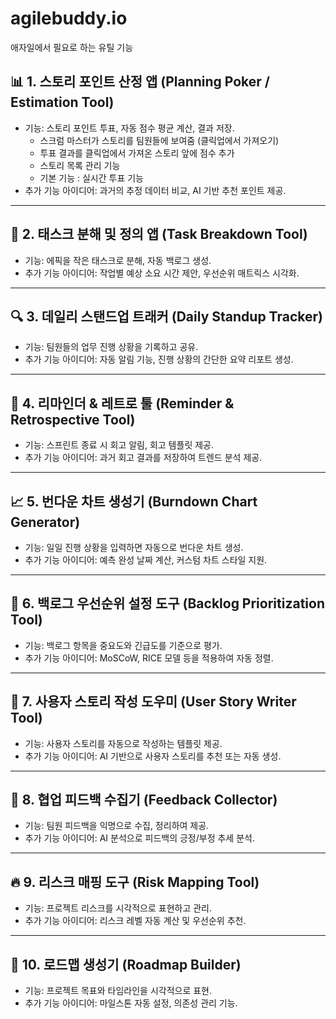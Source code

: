 # agilebuddy.io
애자일에서 필요로 하는 유틸 기능


## 📊 1. 스토리 포인트 산정 앱 (Planning Poker / Estimation Tool)
- 기능: 스토리 포인트 투표, 자동 점수 평균 계산, 결과 저장.
  - 스크럼 마스터가 스토리를 팀원들에 보여줌 (클릭업에서 가져오기)
  - 투표 결과를 클릭업에서 가져온 스토리 앞에 점수 추가
  - 스토리 목록 관리 기능
  - 기본 기능 : 실시간 투표 기능
- 추가 기능 아이디어: 과거의 추정 데이터 비교, AI 기반 추천 포인트 제공.

---

## 📝 2. 태스크 분해 및 정의 앱 (Task Breakdown Tool)
- 기능: 에픽을 작은 태스크로 분해, 자동 백로그 생성.
- 추가 기능 아이디어: 작업별 예상 소요 시간 제안, 우선순위 매트릭스 시각화.

---

## 🔍 3. 데일리 스탠드업 트래커 (Daily Standup Tracker)
- 기능: 팀원들의 업무 진행 상황을 기록하고 공유.
- 추가 기능 아이디어: 자동 알림 기능, 진행 상황의 간단한 요약 리포트 생성.

---

## 🔔 4. 리마인더 & 레트로 툴 (Reminder & Retrospective Tool)
- 기능: 스프린트 종료 시 회고 알림, 회고 템플릿 제공.
- 추가 기능 아이디어: 과거 회고 결과를 저장하여 트렌드 분석 제공.

---

## 📈 5. 번다운 차트 생성기 (Burndown Chart Generator)
- 기능: 일일 진행 상황을 입력하면 자동으로 번다운 차트 생성.
- 추가 기능 아이디어: 예측 완성 날짜 계산, 커스텀 차트 스타일 지원.

---

## 🔢 6. 백로그 우선순위 설정 도구 (Backlog Prioritization Tool)
- 기능: 백로그 항목을 중요도와 긴급도를 기준으로 평가.
- 추가 기능 아이디어: MoSCoW, RICE 모델 등을 적용하여 자동 정렬.

---

## 📑 7. 사용자 스토리 작성 도우미 (User Story Writer Tool)
- 기능: 사용자 스토리를 자동으로 작성하는 템플릿 제공.
-	추가 기능 아이디어: AI 기반으로 사용자 스토리를 추천 또는 자동 생성.

---

## 🤝 8. 협업 피드백 수집기 (Feedback Collector)
- 기능: 팀원 피드백을 익명으로 수집, 정리하여 제공.
- 추가 기능 아이디어: AI 분석으로 피드백의 긍정/부정 추세 분석.

---

## 🔥 9. 리스크 매핑 도구 (Risk Mapping Tool)
- 기능: 프로젝트 리스크를 시각적으로 표현하고 관리.
- 추가 기능 아이디어: 리스크 레벨 자동 계산 및 우선순위 추천.

---

## 📆 10. 로드맵 생성기 (Roadmap Builder)
- 기능: 프로젝트 목표와 타임라인을 시각적으로 표현.
-	추가 기능 아이디어: 마일스톤 자동 설정, 의존성 관리 기능.
